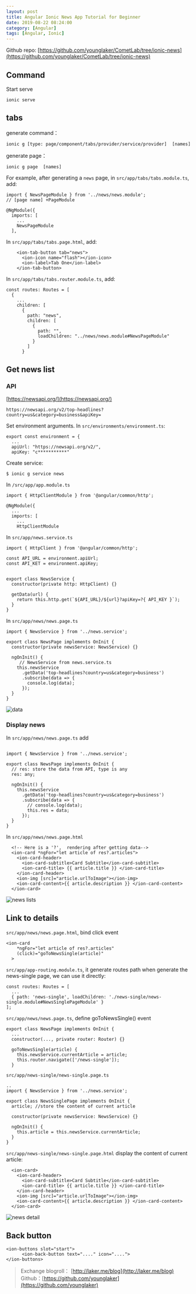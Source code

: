 ```yaml
---
layout: post
title: Angular Ionic News App Tutorial for Beginner
date: 2019-08-22 08:24:00
category: [Angular]
tags: [Angular, Ionic]
---
```


Github repo: [https://github.com/younglaker/CometLab/tree/ionic-news](https://github.com/younglaker/CometLab/tree/ionic-news)

## Command

Start serve

```
ionic serve
```

<!--more-->

## tabs

generate command：

```
ionic g [type: page/component/tabs/provider/service/provider]  [names]
```

generate page：

```
ionic g page  [names]
```

For example, after generating a `news` page, in `src/app/tabs/tabs.module.ts`, add:

```
import { NewsPageModule } from '../news/news.module';
// [page name] +PageModule

@NgModule({
  imports: [
    ...
    NewsPageModule
  ],
```

In `src/app/tabs/tabs.page.html`, add:

```
    <ion-tab-button tab="news">
      <ion-icon name="flash"></ion-icon>
      <ion-label>Tab One</ion-label>
    </ion-tab-button>
```

In `src/app/tabs/tabs.router.module.ts`, add:

```
const routes: Routes = [
  {
    ...
    children: [
      {
        path: "news",
        children: [
          {
            path: "",
            loadChildren: "../news/news.module#NewsPageModule"
          }
        ]
      }
```

## Get news list

### API

[https://newsapi.org/](https://newsapi.org/)

`https://newsapi.org/v2/top-headlines?country=us&category=business&apiKey=`

Set environment arguments. In `src/environments/environment.ts`:

```
export const environment = {
  ...
  apiUrl: "https://newsapi.org/v2/",
  apiKey: "c***********"
```

Create service:

```
$ ionic g service news
```

In `/src/app/app.module.ts`

```
import { HttpClientModule } from '@angular/common/http';

@NgModule({
  ...
  imports: [
    ...
    HttpClientModule
```

In `src/app/news.service.ts`

```
import { HttpClient } from '@angular/common/http';

const API_URL = environment.apiUrl;
const API_KET = environment.apiKey;


export class NewsService {
  constructor(private http: HttpClient) {}

  getData(url) {
    return this.http.get(`${API_URL}/${url}?apiKey=?{ API_KEY }`);
  }
}
```

In `src/app/news/news.page.ts`

```
import { NewsService } from '../news.service';

export class NewsPage implements OnInit {
  constructor(private newsService: NewsService) {}

  ngOnInit() {
     // NewsService from news.service.ts
    this.newsService
      .getData('top-headlines?country=us&category=business')
      .subscribe(data => {
        console.log(data);
      });
  }
}
```

![data](https://github.com/aomine-sama/px/blob/master/2019/19082201.png?raw=true)

### Display news

In `src/app/news/news.page.ts` add

```

import { NewsService } from '../news.service';

export class NewsPage implements OnInit {
  // res: store the data from API, type is any
  res: any;

  ngOnInit() {
    this.newsService
      .getData('top-headlines?country=us&category=business')
      .subscribe(data => {
        // console.log(data);
        this.res = data;
      });
  }
}
```

In `src/app/news/news.page.html`

```
  <!-- Here is a '?',  rendering after getting data-->
  <ion-card *ngFor="let article of res?.articles">
    <ion-card-header>
      <ion-card-subtitle>Card Subtitle</ion-card-subtitle>
      <ion-card-title> {{ article.title }} </ion-card-title>
    </ion-card-header>
    <ion-img [src]="article.urlToImage"></ion-img>
    <ion-card-content>{{ article.description }} </ion-card-content>
  </ion-card>
```

![news lists](https://github.com/aomine-sama/px/blob/master/2019/19082202.png?raw=true)

## Link to details

`src/app/news/news.page.html`, bind click event

```
<ion-card
    *ngFor="let article of res?.articles"
    (click)="goToNewsSingle(article)"
  >
```

`src/app/app-routing.module.ts`, it generate routes path when generate the news-single page, we can use it directly:

```
const routes: Routes = [
  ...
  { path: 'news-single', loadChildren: './news-single/news-single.module#NewsSinglePageModule' }
];
```

`src/app/news/news.page.ts`, define goToNewsSingle() event

```
export class NewsPage implements OnInit {
  ...
  constructor(..., private router: Router) {}

  goToNewsSingle(article) {
    this.newsService.currentArticle = article;
    this.router.navigate(['/news-single']);
  }
```

`src/app/news-single/news-single.page.ts`

```
..
import { NewsService } from '../news.service';

export class NewsSinglePage implements OnInit {
  article; //store the content of current article

  constructor(private newsService: NewsService) {}

  ngOnInit() {
    this.article = this.newsService.currentArticle;
  }
}
```

`src/app/news-single/news-single.page.html` display the content of current article:

```
  <ion-card>
    <ion-card-header>
      <ion-card-subtitle>Card Subtitle</ion-card-subtitle>
      <ion-card-title> {{ article.title }} </ion-card-title>
    </ion-card-header>
    <ion-img [src]="article.urlToImage"></ion-img>
    <ion-card-content>{{ article.description }} </ion-card-content>
  </ion-card>
```

![news detail](https://github.com/aomine-sama/px/blob/master/2019/19082203.png?raw=true)

## Back button

```
<ion-buttons slot="start">
      <ion-back-button text="...." icon="....">
</ion-buttons>
```

> Exchange blogroll： [http://laker.me/blog](http://laker.me/blog)
> Github：[https://github.com/younglaker](https://github.com/younglaker)

